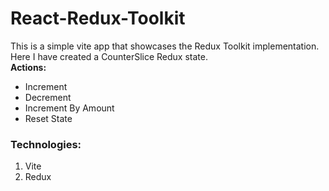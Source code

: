# React-Redux-Toolkit
This is a simple vite app that showcases the Redux Toolkit implementation. Here I have created a CounterSlice Redux state. 
<br>
**Actions:**
<br>
- Increment
- Decrement
- Increment By Amount
- Reset State
### Technologies:
1. Vite
2. Redux
